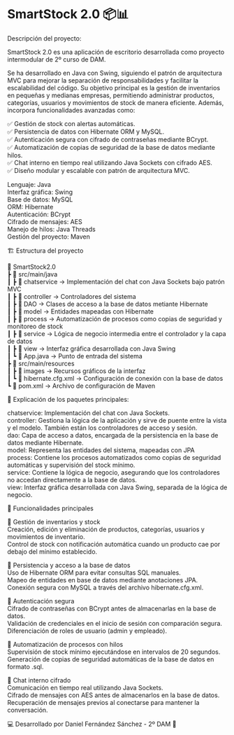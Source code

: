 # SmartStock 2.0 📦📊

Descripción del proyecto:

SmartStock 2.0 es una aplicación de escritorio desarrollada como proyecto intermodular de 2º curso de DAM.

Se ha desarrollado en Java con Swing, siguiendo el patrón de arquitectura MVC para mejorar la separación de responsabilidades y facilitar la escalabilidad del código. Su objetivo principal es la gestión de inventarios en pequeñas y medianas empresas, permitiendo administrar productos, categorías, usuarios y movimientos de stock de manera eficiente. Además, incorpora funcionalidades avanzadas como:

✅ Gestión de stock con alertas automáticas.  
✅ Persistencia de datos con Hibernate ORM y MySQL.  
✅ Autenticación segura con cifrado de contraseñas mediante BCrypt.  
✅ Automatización de copias de seguridad de la base de datos mediante hilos.  
✅ Chat interno en tiempo real utilizando Java Sockets con cifrado AES.  
✅ Diseño modular y escalable con patrón de arquitectura MVC.  

Lenguaje: Java  
Interfaz gráfica: Swing  
Base de datos: MySQL  
ORM: Hibernate  
Autenticación: BCrypt  
Cifrado de mensajes: AES  
Manejo de hilos: Java Threads  
Gestión del proyecto: Maven  


🏗 Estructura del proyecto

📂 SmartStock2.0  
 ┣ 📂 src/main/java  
 ┃ ┣ 📂 chatservice -> Implementación del chat con Java Sockets bajo patrón MVC  
 ┃ ┣ 📂 controller -> Controladores del sistema  
 ┃ ┣ 📂 DAO -> Clases de acceso a la base de datos metiante Hibernate  
 ┃ ┣ 📂 model -> Entidades mapeadas con Hibernate  
 ┃ ┣ 📂 process -> Automatización de procesos como copias de seguridad y monitoreo de stock  
 ┃ ┣ 📂 service -> Lógica de negocio intermedia entre el controlador y la capa de datos  
 ┃ ┣ 📂 view -> Interfaz gráfica desarrollada con Java Swing  
 ┃ ┗ 📜 App.java -> Punto de entrada del sistema  
 ┣ 📂 src/main/resources  
 ┃ ┣ 📂 images -> Recursos gráficos de la interfaz  
 ┃ ┗ 📜 hibernate.cfg.xml -> Configuración de conexión con la base de datos  
 ┗ 📜 pom.xml -> Archivo de configuración de Maven  


📌 Explicación de los paquetes principales:

chatservice: Implementación del chat con Java Sockets.  
controller: Gestiona la lógica de la aplicación y sirve de puente entre la vista y el modelo. También están los controladores de acceso y sesión.  
dao: Capa de acceso a datos, encargada de la persistencia en la base de datos mediante Hibernate.  
model: Representa las entidades del sistema, mapeadas con JPA  
process: Contiene los procesos automatizados como copias de seguridad automáticas y supervisión del stock mínimo.  
service: Contiene la lógica de negocio, asegurando que los controladores no accedan directamente a la base de datos.  
view: Interfaz gráfica desarrollada con Java Swing, separada de la lógica de negocio.  


 📡 Funcionalidades principales
 
🔹 Gestión de inventarios y stock  
Creación, edición y eliminación de productos, categorías, usuarios y movimientos de inventario.  
Control de stock con notificación automática cuando un producto cae por debajo del mínimo establecido.

🔹 Persistencia y acceso a la base de datos  
Uso de Hibernate ORM para evitar consultas SQL manuales.  
Mapeo de entidades en base de datos mediante anotaciones JPA.  
Conexión segura con MySQL a través del archivo hibernate.cfg.xml.

🔹 Autenticación segura  
Cifrado de contraseñas con BCrypt antes de almacenarlas en la base de datos.  
Validación de credenciales en el inicio de sesión con comparación segura.  
Diferenciación de roles de usuario (admin y empleado).

🔹 Automatización de procesos con hilos  
Supervisión de stock mínimo ejecutándose en intervalos de 20 segundos.  
Generación de copias de seguridad automáticas de la base de datos en formato .sql.

🔹 Chat interno cifrado  
Comunicación en tiempo real utilizando Java Sockets.  
Cifrado de mensajes con AES antes de almacenarlos en la base de datos.  
Recuperación de mensajes previos al conectarse para mantener la conversación.


💻 Desarrollado por Daniel Fernández Sánchez - 2º DAM 🚀
